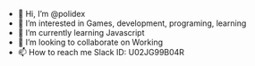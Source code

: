 - 👋 Hi, I’m @polidex
- 👀 I’m interested in Games, development, programing, learning
- 🌱 I’m currently learning Javascript
- 💞️ I’m looking to collaborate on Working
- 📫 How to reach me Slack ID: U02JG99B04R

<!---
polidex/polidex is a ✨ special ✨ repository because its `README.md` (this file) appears on your GitHub profile.
You can click the Preview link to take a look at your changes.
--->
